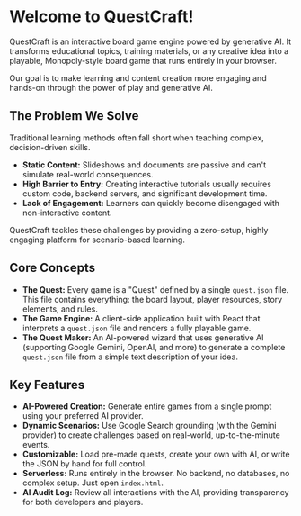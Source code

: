 # Welcome to QuestCraft!

QuestCraft is an interactive board game engine powered by generative AI. It transforms educational topics, training materials, or any creative idea into a playable, Monopoly-style board game that runs entirely in your browser.

Our goal is to make learning and content creation more engaging and hands-on through the power of play and generative AI.

## The Problem We Solve

Traditional learning methods often fall short when teaching complex, decision-driven skills.
-   **Static Content:** Slideshows and documents are passive and can't simulate real-world consequences.
-   **High Barrier to Entry:** Creating interactive tutorials usually requires custom code, backend servers, and significant development time.
-   **Lack of Engagement:** Learners can quickly become disengaged with non-interactive content.

QuestCraft tackles these challenges by providing a zero-setup, highly engaging platform for scenario-based learning.

## Core Concepts

-   **The Quest:** Every game is a "Quest" defined by a single `quest.json` file. This file contains everything: the board layout, player resources, story elements, and rules.
-   **The Game Engine:** A client-side application built with React that interprets a `quest.json` file and renders a fully playable game.
-   **The Quest Maker:** An AI-powered wizard that uses generative AI (supporting Google Gemini, OpenAI, and more) to generate a complete `quest.json` file from a simple text description of your idea.

## Key Features

-   **AI-Powered Creation:** Generate entire games from a single prompt using your preferred AI provider.
-   **Dynamic Scenarios:** Use Google Search grounding (with the Gemini provider) to create challenges based on real-world, up-to-the-minute events.
-   **Customizable:** Load pre-made quests, create your own with AI, or write the JSON by hand for full control.
-   **Serverless:** Runs entirely in the browser. No backend, no databases, no complex setup. Just open `index.html`.
-   **AI Audit Log:** Review all interactions with the AI, providing transparency for both developers and players.
